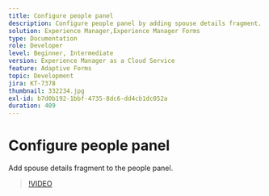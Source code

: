 ```yaml
---
title: Configure people panel
description: Configure people panel by adding spouse details fragment.
solution: Experience Manager,Experience Manager Forms
type: Documentation
role: Developer
level: Beginner, Intermediate
version: Experience Manager as a Cloud Service
feature: Adaptive Forms
topic: Development
jira: KT-7378
thumbnail: 332234.jpg
exl-id: b7d0b192-1bbf-4735-8dc6-dd4cb1dc052a
duration: 409
---
```

# Configure people panel

Add spouse details fragment to the people panel.

>[!VIDEO](https://video.tv.adobe.com/v/332234?quality=12&learn=on)
